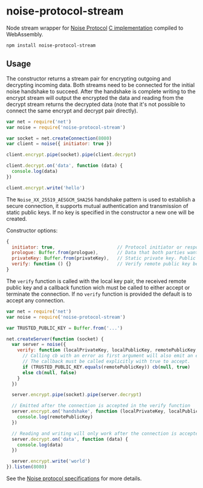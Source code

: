 # noise-protocol-stream

Node stream wrapper for [Noise Protocol](http://noiseprotocol.org) [C implementation](https://github.com/rweather/noise-c) compiled to WebAssembly.

    npm install noise-protocol-stream

## Usage

The constructor returns a stream pair for encrypting outgoing and decrypting incoming data. Both streams need to be connected for the initial noise handshake to succeed. After the handshake is complete writing to the encrypt stream will output the encrypted the data and reading from the decrypt stream returns the decrypted data (note that it's not possible to connect the same encrypt and decrypt pair directly).

```javascript
var net = require('net')
var noise = require('noise-protocol-stream')

var socket = net.createConnection(8080)
var client = noise({ initiator: true })

client.encrypt.pipe(socket).pipe(client.decrypt)

client.decrypt.on('data', function (data) {
  console.log(data)
})

client.encrypt.write('hello')
```

The `Noise_XX_25519_AESGCM_SHA256` handshake pattern is used to establish a secure connection, it supports mutual authentication and transmission of static public keys. If no key is specified in the constructor a new one will be created.

Constructor options:

```javascript
{
  initiator: true,                       // Protocol initiator or responder.
  prologue: Buffer.from(prologue),       // Data that both parties want to confirm is identical.
  privateKey: Buffer.from(privateKey),   // Static private key. Public key is computed from it.
  verify: function () {}                 // Verify remote public key before any actual communication.
}
```

The `verify` function is called with the local key pair, the received remote public key and a callback function wich must be called to either accept or terminate the connection. If no `verify` function is provided the default is to accept any connection.

```javascript
var net = require('net')
var noise = require('noise-protocol-stream')

var TRUSTED_PUBLIC_KEY = Buffer.from('...')

net.createServer(function (socket) {
  var server = noise({
    verify: function (localPrivateKey, localPublicKey, remotePublicKey, cb) {
      // Calling cb with an error as first argument will also emit an error event on the stream pair.
      // The callback must be called explicitly with true to accept.
      if (TRUSTED_PUBLIC_KEY.equals(remotePublicKey)) cb(null, true)
      else cb(null, false)
    }
  })

  server.encrypt.pipe(socket).pipe(server.decrypt)

  // Emitted after the connection is accepted in the verify function
  server.encrypt.on('handshake', function (localPrivateKey, localPublicKey, remotePublicKey) {
    console.log(remotePublicKey)
  })

  // Reading and writing will only work after the connection is accepted
  server.decrypt.on('data', function (data) {
    console.log(data)
  })

  server.encrypt.write('world')
}).listen(8080)
```

See the [Noise protocol specifications](http://noiseprotocol.org/noise.html) for more details.
